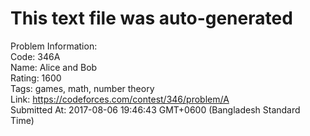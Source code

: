 # This text file was auto-generated  
  
Problem Information:  
Code: 346A  
Name: Alice and Bob  
Rating: 1600  
Tags: games, math, number theory  
Link: https://codeforces.com/contest/346/problem/A  
Submitted At: 2017-08-06 19:46:43 GMT+0600 (Bangladesh Standard Time)  
